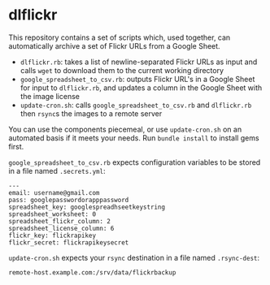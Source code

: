 dlflickr
========

This repository contains a set of scripts which, used together, can automatically archive a set of Flickr URLs from a Google Sheet.

* `dlflickr.rb`: takes a list of newline-separated Flickr URLs as input and calls `wget` to download them to the current working directory
* `google_spreadsheet_to_csv.rb`: outputs Flickr URL's in a Google Sheet for input to `dlflickr.rb`, and updates a column in the Google Sheet with the image license
* `update-cron.sh`: calls `google_spreadsheet_to_csv.rb` and `dlflickr.rb` then `rsync`s the images to a remote server

You can use the components piecemeal, or use `update-cron.sh` on an automated basis if it meets your needs. Run `bundle install` to install gems first.

`google_spreadsheet_to_csv.rb` expects configuration variables to be stored in a file named `.secrets.yml`:

    ---
    email: username@gmail.com
    pass: googlepasswordorapppassword
    spreadsheet_key: googlespreadhseetkeystring
    spreadsheet_worksheet: 0
    spreadsheet_flickr_column: 2
    spreadsheet_license_column: 6
    flickr_key: flickrapikey
    flickr_secret: flickrapikeysecret

`update-cron.sh` expects your `rsync` destination in a file named `.rsync-dest`:

    remote-host.example.com:/srv/data/flickrbackup
